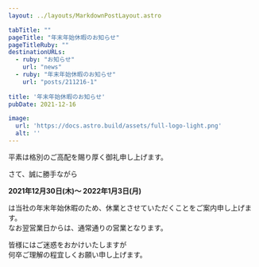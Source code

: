 ```yaml
---
layout: ../layouts/MarkdownPostLayout.astro

tabTitle: ""
pageTitle: "年末年始休暇のお知らせ"
pageTitleRuby: ""
destinationURLs:
  - ruby: "お知らせ"
    url: "news"
  - ruby: "年末年始休暇のお知らせ"
    url: "posts/211216-1"
      
title: '年末年始休暇のお知らせ'
pubDate: 2021-12-16

image:
  url: 'https://docs.astro.build/assets/full-logo-light.png'
  alt: ''
---
```


平素は格別のご高配を賜り厚く御礼申し上げます。

さて、誠に勝手ながら

**2021年12月30日(木)～ 2022年1月3日(月)**

は当社の年末年始休暇のため、休業とさせていただくことをご案内申し上げます。  
なお翌営業日からは、通常通りの営業となります。  

皆様にはご迷惑をおかけいたしますが  
何卒ご理解の程宜しくお願い申し上げます。
